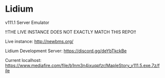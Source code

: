 # Lidium
v111.1 Server Emulator

!!THE LIVE INSTANCE DOES NOT EXACTLY MATCH THIS REPO!! 

Live instance: http://newbms.org/

Lidium Development Server: https://discord.gg/deYbTkckBe

Current localhost: https://www.mediafire.com/file/b1nm3n4ixuqpfzr/MapleStory_v111.5.exe.7z/file
